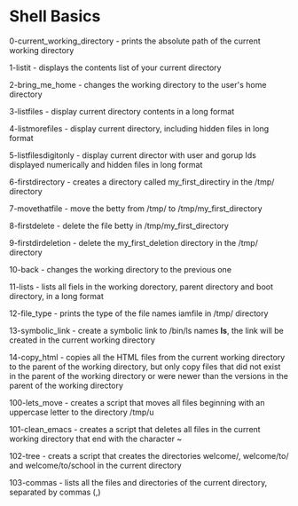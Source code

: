 # Shell Basics

0-current_working_directory - prints the absolute path of the current working directory

1-listit - displays the contents list of your current directory

2-bring_me_home - changes the working directory to the user's home directory

3-listfiles - display current directory contents in a long format

4-listmorefiles - display current directory, including hidden files in long format

5-listfilesdigitonly - display current director with user and gorup Ids displayed numerically and hidden files in long format

6-firstdirectory - creates a directory called my_first_directiry in the /tmp/ directory

7-movethatfile - move the betty from /tmp/ to /tmp/my_first_directory

8-firstdelete - delete the file betty in /tmp/my_first_directory

9-firstdirdeletion - delete the my_first_deletion directory in the /tmp/ directory

10-back - changes the working directory to the previous one

11-lists - lists all fiels in the working dorectory, parent directory and boot directory, in a long format

12-file_type - prints the type of the file names iamfile in /tmp/ directory

13-symbolic_link - create a symbolic link to /bin/ls names __ls__, the link will be created in the current working directory

14-copy_html - copies all the HTML files from the current working directory to the parent of the working directory, but only copy files that did not exist in the parent of the working directory or were newer than the versions in the parent of the working directory

100-lets_move - creates a script that moves all files beginning with an uppercase letter to the directory /tmp/u

101-clean_emacs - creates a script that deletes all files in the current working directory that end with the character ~

102-tree - creats a script that creates the directories welcome/, welcome/to/ and welcome/to/school in the current directory

103-commas - lists all the files and directories of the current directory, separated by commas (,)
